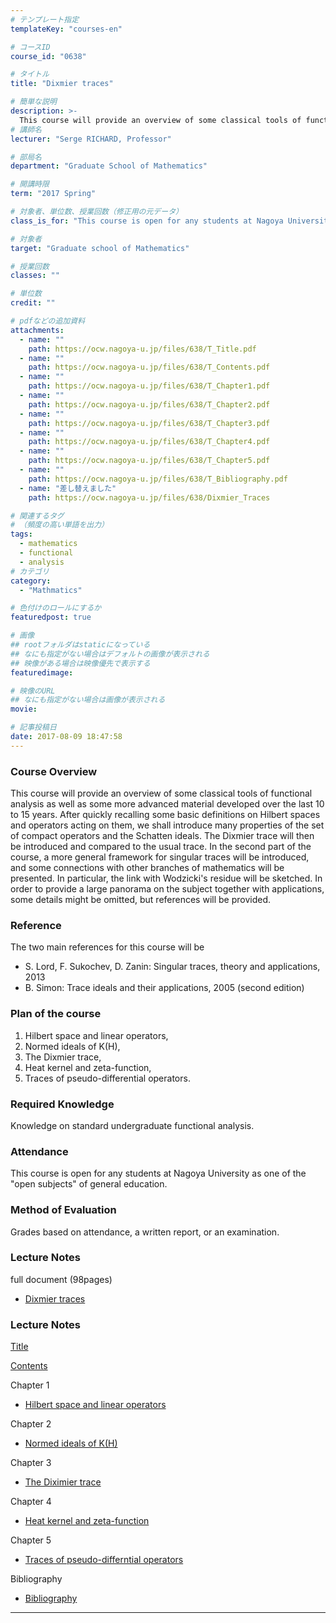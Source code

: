 ```yaml
---
# テンプレート指定
templateKey: "courses-en"

# コースID
course_id: "0638"

# タイトル
title: "Dixmier traces"

# 簡単な説明
description: >-
  This course will provide an overview of some classical tools of functional analysis as well as some more advanced material developed over the last 10 to 15 years. After quickly recalling some basic ....
# 講師名
lecturer: "Serge RICHARD, Professor"

# 部局名
department: "Graduate School of Mathematics"

# 開講時限
term: "2017	Spring"

# 対象者、単位数、授業回数（修正用の元データ）
class_is_for: "This course is open for any students at Nagoya University as one of the “open、subjects” of general education."

# 対象者
target: "Graduate school of Mathematics"

# 授業回数
classes: ""

# 単位数
credit: ""

# pdfなどの追加資料
attachments:
  - name: ""
    path: https://ocw.nagoya-u.jp/files/638/T_Title.pdf
  - name: ""
    path: https://ocw.nagoya-u.jp/files/638/T_Contents.pdf
  - name: ""
    path: https://ocw.nagoya-u.jp/files/638/T_Chapter1.pdf
  - name: ""
    path: https://ocw.nagoya-u.jp/files/638/T_Chapter2.pdf
  - name: ""
    path: https://ocw.nagoya-u.jp/files/638/T_Chapter3.pdf
  - name: ""
    path: https://ocw.nagoya-u.jp/files/638/T_Chapter4.pdf
  - name: ""
    path: https://ocw.nagoya-u.jp/files/638/T_Chapter5.pdf
  - name: ""
    path: https://ocw.nagoya-u.jp/files/638/T_Bibliography.pdf
  - name: "差し替えました"
    path: https://ocw.nagoya-u.jp/files/638/Dixmier_Traces

# 関連するタグ
# （頻度の高い単語を出力）
tags:
  - mathematics
  - functional
  - analysis
# カテゴリ
category:
  - "Mathmatics"

# 色付けのロールにするか
featuredpost: true

# 画像
## rootフォルダはstaticになっている
## なにも指定がない場合はデフォルトの画像が表示される
## 映像がある場合は映像優先で表示する
featuredimage:

# 映像のURL
## なにも指定がない場合は画像が表示される
movie:

# 記事投稿日
date: 2017-08-09 18:47:58
---
```


### Course Overview

This course will provide an overview of some classical tools of functional analysis as well as some more advanced material developed over the last 10 to 15 years. After quickly recalling some basic definitions on Hilbert spaces and operators acting on them, we shall introduce many properties of the set of compact operators and the Schatten ideals. The Dixmier trace will then be introduced and compared to the usual trace. In the second part of the course, a more general framework for singular traces will be introduced, and some connections with other branches of mathematics will be presented. In particular, the link with Wodzicki's residue will be sketched. In order to provide a large panorama on the subject together with applications, some details might be omitted, but references will be provided.

### Reference

The two main references for this course will be

- S. Lord, F. Sukochev, D. Zanin: Singular traces, theory and applications, 2013
- B. Simon: Trace ideals and their applications, 2005 (second edition)

### Plan of the course

1. Hilbert space and linear operators,
2. Normed ideals of K(H),
3. The Dixmier trace,
4. Heat kernel and zeta-function,
5. Traces of pseudo-differential operators.

### Required Knowledge

Knowledge on standard undergraduate functional analysis.

### Attendance

This course is open for any students at Nagoya University as one of the "open
subjects" of general education.

### Method of Evaluation

Grades based on attendance, a written report, or an examination.

### Lecture Notes

full document (98pages)

- [Dixmier traces](https://ocw.nagoya-u.jp/files/638/Dixmier_Traces)

### Lecture Notes

[Title](https://ocw.nagoya-u.jp/files/638/T_Title.pdf)

[Contents](https://ocw.nagoya-u.jp/files/638/T_Contents.pdf)

Chapter 1

- [Hilbert space and linear operators](https://ocw.nagoya-u.jp/files/638/T_Chapter1.pdf)

Chapter 2

- [Normed ideals of K(H)](https://ocw.nagoya-u.jp/files/638/T_Chapter2.pdf)

Chapter 3

- [The Diximier trace ](https://ocw.nagoya-u.jp/files/638/T_Chapter3.pdf)

Chapter 4

- [Heat kernel and zeta-function](https://ocw.nagoya-u.jp/files/638/T_Chapter4.pdf)

Chapter 5

- [Traces of pseudo-differntial operators ](https://ocw.nagoya-u.jp/files/638/T_Chapter5.pdf)

Bibliography

- [Bibliography](https://ocw.nagoya-u.jp/files/638/T_Bibliography.pdf)

---
